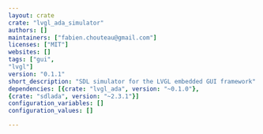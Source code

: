 ```yaml
---
layout: crate
crate: "lvgl_ada_simulator"
authors: []
maintainers: ["fabien.chouteau@gmail.com"]
licenses: ["MIT"]
websites: []
tags: ["gui",
"lvgl"]
version: "0.1.1"
short_description: "SDL simulator for the LVGL embedded GUI framework"
dependencies: [{crate: "lvgl_ada", version: "~0.1.0"},
{crate: "sdlada", version: "~2.3.1"}]
configuration_variables: []
configuration_values: []

---
```



